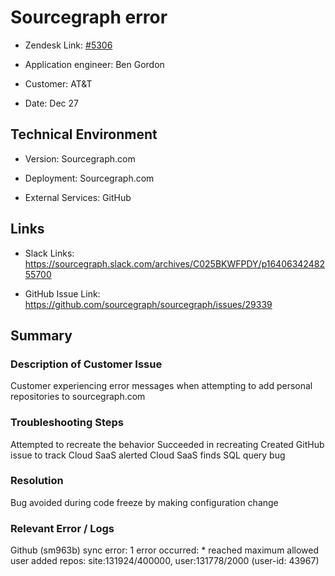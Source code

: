 

# Sourcegraph error <!-- Ticket Title  Hint: include keywords to make it searchable -->



- Zendesk Link: [#5306](https://sourcegraph.zendesk.com/agent/tickets/5306)

- Application engineer: Ben Gordon

- Customer: AT&T <!-- Redact if this contains personally identifying information -->

- Date: Dec 27


<!-- Data populated from integration, speak to Ben Gordon or Michael Bali if not working -->

<!-- During Internal team trial, fill missing data manually (we are waiting for all data to sync) -->



## Technical Environment

- Version: ​Sourcegraph.com

- Deployment: Sourcegraph.com

- External Services: GitHub





## Links
<!-- Data for application engineer manual entry -->
- Slack Links: https://sourcegraph.slack.com/archives/C025BKWFPDY/p1640634248255700

- GitHub Issue Link: https://github.com/sourcegraph/sourcegraph/issues/29339



## Summary

### Description of Customer Issue

Customer experiencing error messages when attempting to add personal repositories to sourcegraph.com

### Troubleshooting Steps

Attempted to recreate the behavior
Succeeded in recreating
Created GitHub issue to track
Cloud SaaS alerted
Cloud SaaS finds SQL query bug


### Resolution

Bug avoided during code freeze by making configuration change



### Relevant Error / Logs

Github (sm963b) sync error: 1 error occurred: * reached maximum allowed user added repos: site:131924/400000, user:131778/2000 (user-id: 43967)

<!-- Please redact keys, tokens, and personal identifying information -->




<!-- Once complete, upload a copy to https://github.com/sourcegraph/support-tools-internal/tree/main/resolved-tickets as a .md file -->
<!-- Name the file 5306.md -->
